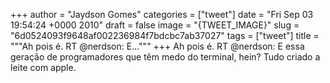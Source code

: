 
+++
author = "Jaydson Gomes"
categories = ["tweet"]
date = "Fri Sep 03 19:54:24 +0000 2010"
draft = false
image = "{TWEET_IMAGE}"
slug = "6d0524093f9648af002236984f7bdcbc7ab37027"
tags = ["tweet"]
title = """Ah pois é. RT @nerdson: E..."""
+++
Ah pois é. RT @nerdson: E essa geração de programadores que têm medo do terminal, hein? Tudo criado a leite com apple.
